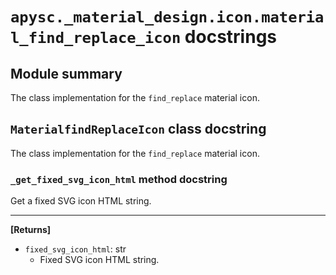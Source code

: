 # `apysc._material_design.icon.material_find_replace_icon` docstrings

## Module summary

The class implementation for the `find_replace` material icon.

## `MaterialfindReplaceIcon` class docstring

The class implementation for the `find_replace` material icon.

### `_get_fixed_svg_icon_html` method docstring

Get a fixed SVG icon HTML string.<hr>

**[Returns]**

- `fixed_svg_icon_html`: str
  - Fixed SVG icon HTML string.